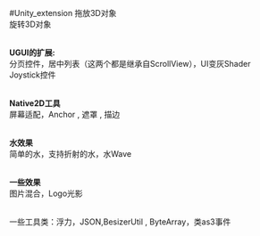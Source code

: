 #Unity_extension
拖放3D对象</br>
旋转3D对象</br></br>

<b>UGUI的扩展:</b></br>
分页控件，居中列表（这两个都是继承自ScrollView），UI变灰Shader</br>
Joystick控件</br></br>

<b>Native2D工具</b></br>
屏幕适配，Anchor , 遮罩 , 描边</br></br>

<b>水效果</b></br>
简单的水，支持折射的水，水Wave</br></br>

<b>一些效果</b></br>
图片混合，Logo光影</br></br>

一些工具类：浮力，JSON,BesizerUtil , ByteArray，类as3事件</br>